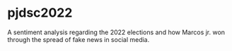 # pjdsc2022
A sentiment analysis regarding the 2022 elections and how Marcos jr. won through the spread of fake news in social media.

